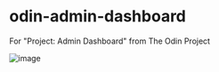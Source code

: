 # odin-admin-dashboard
For "Project: Admin Dashboard" from The Odin Project

![image](https://user-images.githubusercontent.com/33594615/184537874-dace6ee8-93f7-4ba7-a6df-17a407dfed60.png)
